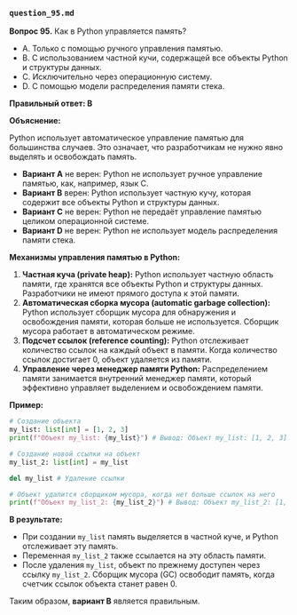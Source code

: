 ### `question_95.md`

**Вопрос 95.** Как в Python управляется память?

- A. Только с помощью ручного управления памятью.
- B. С использованием частной кучи, содержащей все объекты Python и структуры данных.
- C. Исключительно через операционную систему.
- D. С помощью модели распределения памяти стека.

**Правильный ответ: B**

**Объяснение:**

Python использует автоматическое управление памятью для большинства случаев. Это означает, что разработчикам не нужно явно выделять и освобождать память.

*   **Вариант A** не верен: Python не использует ручное управление памятью, как, например, язык C.
*  **Вариант B** верен: Python использует частную кучу, которая содержит все объекты Python и структуры данных.
*   **Вариант C** не верен:  Python не передаёт управление памятью целиком операционной системе.
*   **Вариант D** не верен:  Python не использует модель распределения памяти стека.

**Механизмы управления памятью в Python:**

1.  **Частная куча (private heap):** Python использует частную область памяти, где хранятся все объекты Python и структуры данных. Разработчики не имеют прямого доступа к этой памяти.
2.  **Автоматическая сборка мусора (automatic garbage collection):** Python использует сборщик мусора для обнаружения и освобождения памяти, которая больше не используется. Сборщик мусора работает в автоматическом режиме.
3.  **Подсчет ссылок (reference counting):** Python отслеживает количество ссылок на каждый объект в памяти. Когда количество ссылок достигает 0, объект удаляется из памяти.
4.  **Управление через менеджер памяти Python:** Распределением памяти занимается внутренний менеджер памяти, который эффективно управляет выделением и освобождением памяти.

**Пример:**

```python
# Создание объекта
my_list: list[int] = [1, 2, 3]
print(f"Объект my_list: {my_list}") # Вывод: Объект my_list: [1, 2, 3]

# Создание новой ссылки на объект
my_list_2: list[int] = my_list

del my_list # Удаление ссылки

# Объект удалится сборщиком мусора, когда нет больше ссылок на него
print(f"Объект my_list_2: {my_list_2}") # Вывод: Объект my_list_2: [1, 2, 3]
```

**В результате:**
*  При создании `my_list` память выделяется в частной куче, и Python отслеживает эту память.
*  Переменная `my_list_2` также ссылается на эту область памяти.
* После удаления `my_list`, объект по прежнему доступен через ссылку `my_list_2`.  Сборщик мусора (GC) освободит память, когда счетчик ссылок объекта станет равен 0.

Таким образом, **вариант B** является правильным.
